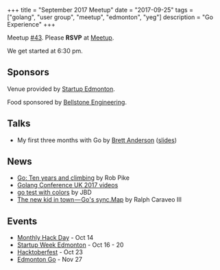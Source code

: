 +++
title = "September 2017 Meetup"
date = "2017-09-25"
tags = ["golang", "user group", "meetup", "edmonton", "yeg"]
description = "Go Experience"
+++

Meetup [#43](https://github.com/edmontongo/presentations/issues/70). Please **RSVP** at [Meetup](https://www.meetup.com/startupedmonton/events/242022549/).

We get started at 6:30 pm.

## Sponsors 

Venue provided by [Startup Edmonton](http://www.startupedmonton.com/).

Food sponsored by [Bellstone Engineering](https://bellstone.ca/). 

## Talks

* My first three months with Go by [Brett Anderson](https://github.com/Brett-A-T-Anderson) ([slides](https://www.slideshare.net/secret/vF8kG018yz3MlC))

## News

* [Go: Ten years and climbing](https://commandcenter.blogspot.ca/2017/09/go-ten-years-and-climbing.html) by Rob Pike
* [Golang Conference UK 2017 videos](https://www.youtube.com/playlist?list=PLDWZ5uzn69eyM81omhIZLzvRhTOXvpeX9#golanguk2017)
* [go test with colors](https://github.com/rakyll/gotest) by JBD
* [The new kid in town — Go's sync.Map](https://medium.com/@deckarep/the-new-kid-in-town-gos-sync-map-de24a6bf7c2c) by Ralph Caraveo III

## Events

* [Monthly Hack Day](https://www.meetup.com/startupedmonton/events/242651392/) - Oct 14
* [Startup Week Edmonton](http://www.edmontonstartupweek.com/2017/) - Oct 16 - 20
* [Hacktoberfest](https://www.eventbrite.ca/e/hacktoberfest-edmonton-tickets-38871563894) - Oct 23
* [Edmonton Go](https://www.meetup.com/startupedmonton/events/244119726/) - Nov 27
